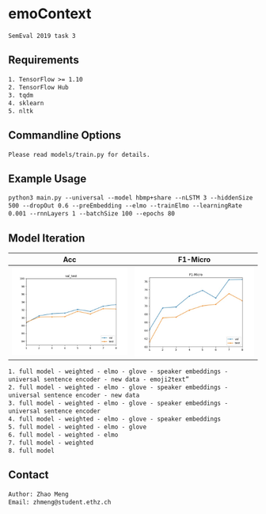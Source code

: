 # emoContext
    SemEval 2019 task 3
## Requirements
    1. TensorFlow >= 1.10
    2. TensorFlow Hub
    3. tqdm
    4. sklearn
    5. nltk
    
## Commandline Options

    Please read models/train.py for details.

## Example Usage
    
    python3 main.py --universal --model hbmp+share --nLSTM 3 --hiddenSize 500 --dropOut 0.6 --preEmbedding --elmo --trainElmo --learningRate 0.001 --rnnLayers 1 --batchSize 100 --epochs 80

## Model Iteration

**Acc**   |  **F1-Micro** 
:-------------------------:|:-------------------------:
![acc](acc.jpg)  |  ![f1](F1-Micro.jpg)

    1. full model - weighted - elmo - glove - speaker embeddings - universal sentence encoder - new data - emoji2text”
    2. full model - weighted - elmo - glove - speaker embeddings - universal sentence encoder - new data
    3. full model - weighted - elmo - glove - speaker embeddings - universal sentence encoder
    4. full model - weighted - elmo - glove - speaker embeddings
    5. full model - weighted - elmo - glove
    6. full model - weighted - elmo
    7. full model - weighted
    8. full model

## Contact
    Author: Zhao Meng
    Email: zhmeng@student.ethz.ch
